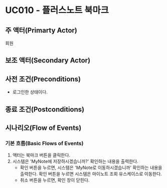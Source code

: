 # UC010 - 플러스노트 북마크


## 주 액터(Primarty Actor)
회원


## 보조 액터(Secondary Actor)

## 사전 조건(Preconditions)
- 로그인한 상태이다.


## 종료 조건(Postconditions)


## 시나리오(Flow of Events)

### 기본 흐름(Basic Flows of Events)
1. 액터는 북마크 버튼을 클릭한다.
2. 시스템은 'MyNote에 저장하시겠습니까?' 확인하는 내용을 출력한다.
    - 확인 버튼을 누르면, 시스템은 'MyNote로 이동하시겠습니까' 확인하는 내용을 출력한다. 확인 버튼을 누르면 시스템은 마이노트 조회 유스케이스로 이동한다.
    - 취소 버튼을 누르면, 확인 창이 닫힌다. 




